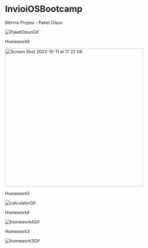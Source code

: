 # InvioiOSBootcamp

Bitirme Projesi - Paket Olsun

![PaketOlsunGif](https://user-images.githubusercontent.com/58392243/199671808-eb003a88-3bf6-4d87-ab5b-2ef1442556d7.gif)

Homework6

<img width="452" alt="Screen Shot 2022-10-11 at 17 22 08" src="https://user-images.githubusercontent.com/58392243/195118574-b9274508-9f19-4223-8a0d-d9e1e8a396b8.png">

Homework5

![calculatorGif](https://user-images.githubusercontent.com/58392243/194115463-7b62f62e-2186-462c-a959-d91cbb9af79f.gif)

Homework4 

![homework4Gif](https://user-images.githubusercontent.com/58392243/193432588-b615f16f-03b0-43cd-af25-bca7fa4bc4c4.gif)


Homework3 

![homework3Gif](https://user-images.githubusercontent.com/58392243/193032835-8ffb662c-a42c-4cb9-859f-fb7f22993727.gif)
